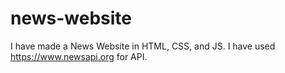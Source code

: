 # news-website
I have made a News Website in HTML, CSS, and JS. I have used https://www.newsapi.org for API.
